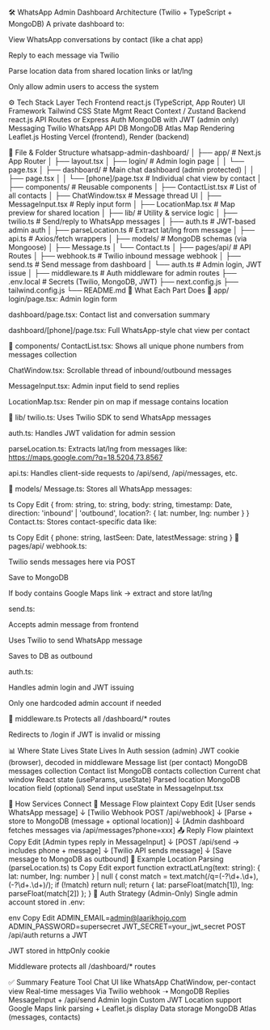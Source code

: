 🛠️ WhatsApp Admin Dashboard Architecture (Twilio + TypeScript + MongoDB)
A private dashboard to:

View WhatsApp conversations by contact (like a chat app)

Reply to each message via Twilio

Parse location data from shared location links or lat/lng

Only allow admin users to access the system

⚙️ Tech Stack
Layer	Tech
Frontend	react.js (TypeScript, App Router)
UI Framework	Tailwind CSS
State Mgmt	React Context / Zustand
Backend	react.js API Routes or Express
Auth	MongoDB with JWT (admin only)
Messaging	Twilio WhatsApp API
DB	MongoDB Atlas
Map Rendering	Leaflet.js
Hosting	Vercel (frontend), Render (backend)

📁 File & Folder Structure
whatsapp-admin-dashboard/
│
├── app/                        # Next.js App Router
│   ├── layout.tsx
│   ├── login/                  # Admin login page
│   │   └── page.tsx
│   ├── dashboard/              # Main chat dashboard (admin protected)
│   │   ├── page.tsx
│   │   └── [phone]/page.tsx    # Individual chat view by contact
│
├── components/                 # Reusable components
│   ├── ContactList.tsx         # List of all contacts
│   ├── ChatWindow.tsx          # Message thread UI
│   ├── MessageInput.tsx        # Reply input form
│   ├── LocationMap.tsx         # Map preview for shared location
│
├── lib/                        # Utility & service logic
│   ├── twilio.ts               # Send/reply to WhatsApp messages
│   ├── auth.ts                 # JWT-based admin auth
│   ├── parseLocation.ts        # Extract lat/lng from message
│   ├── api.ts                  # Axios/fetch wrappers
│
├── models/                     # MongoDB schemas (via Mongoose)
│   ├── Message.ts
│   └── Contact.ts
│
├── pages/api/                  # API Routes
│   ├── webhook.ts              # Twilio inbound message webhook
│   ├── send.ts                 # Send message from dashboard
│   └── auth.ts                 # Admin login, JWT issue
│
├── middleware.ts               # Auth middleware for admin routes
├── .env.local                  # Secrets (Twilio, MongoDB, JWT)
├── next.config.js
├── tailwind.config.js
└── README.md
🧠 What Each Part Does
🔸 app/
login/page.tsx: Admin login form

dashboard/page.tsx: Contact list and conversation summary

dashboard/[phone]/page.tsx: Full WhatsApp-style chat view per contact

🔸 components/
ContactList.tsx: Shows all unique phone numbers from messages collection

ChatWindow.tsx: Scrollable thread of inbound/outbound messages

MessageInput.tsx: Admin input field to send replies

LocationMap.tsx: Render pin on map if message contains location

🔸 lib/
twilio.ts: Uses Twilio SDK to send WhatsApp messages

auth.ts: Handles JWT validation for admin session

parseLocation.ts: Extracts lat/lng from messages like:
https://maps.google.com/?q=18.5204,73.8567

api.ts: Handles client-side requests to /api/send, /api/messages, etc.

🔸 models/
Message.ts: Stores all WhatsApp messages:

ts
Copy
Edit
{
  from: string,
  to: string,
  body: string,
  timestamp: Date,
  direction: 'inbound' | 'outbound',
  location?: { lat: number, lng: number }
}
Contact.ts: Stores contact-specific data like:

ts
Copy
Edit
{
  phone: string,
  lastSeen: Date,
  latestMessage: string
}
🔸 pages/api/
webhook.ts:

Twilio sends messages here via POST

Save to MongoDB

If body contains Google Maps link → extract and store lat/lng

send.ts:

Accepts admin message from frontend

Uses Twilio to send WhatsApp message

Saves to DB as outbound

auth.ts:

Handles admin login and JWT issuing

Only one hardcoded admin account if needed

🔸 middleware.ts
Protects all /dashboard/* routes

Redirects to /login if JWT is invalid or missing

📊 Where State Lives
State	Lives In
Auth session (admin)	JWT cookie (browser), decoded in middleware
Message list (per contact)	MongoDB messages collection
Contact list	MongoDB contacts collection
Current chat window	React state (useParams, useState)
Parsed location	MongoDB location field (optional)
Send input	useState in MessageInput.tsx

🔌 How Services Connect
🔁 Message Flow
plaintext
Copy
Edit
[User sends WhatsApp message]
      ↓
[Twilio Webhook POST /api/webhook]
      ↓
[Parse + store to MongoDB (message + optional location)]
      ↓
[Admin dashboard fetches messages via /api/messages?phone=xxx]
📤 Reply Flow
plaintext
Copy
Edit
[Admin types reply in MessageInput]
      ↓
[POST /api/send → includes phone + message]
      ↓
[Twilio API sends message]
      ↓
[Save message to MongoDB as outbound]
🧪 Example Location Parsing (parseLocation.ts)
ts
Copy
Edit
export function extractLatLng(text: string): { lat: number, lng: number } | null {
  const match = text.match(/q=(-?\d+\.\d+),(-?\d+\.\d+)/);
  if (!match) return null;
  return { lat: parseFloat(match[1]), lng: parseFloat(match[2]) };
}
🔐 Auth Strategy (Admin-Only)
Single admin account stored in .env:

env
Copy
Edit
ADMIN_EMAIL=admin@laarikhojo.com
ADMIN_PASSWORD=supersecret
JWT_SECRET=your_jwt_secret
POST /api/auth returns a JWT

JWT stored in httpOnly cookie

Middleware protects all /dashboard/* routes

✅ Summary
Feature	Tool
Chat UI like WhatsApp	ChatWindow, per-contact view
Real-time messages	Via Twilio webhook ➝ MongoDB
Replies	MessageInput + /api/send
Admin login	Custom JWT
Location support	Google Maps link parsing + Leaflet.js display
Data storage	MongoDB Atlas (messages, contacts)